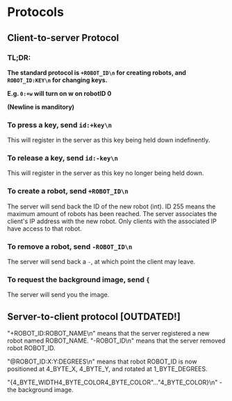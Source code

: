 # Protocols

## Client-to-server Protocol

### TL;DR:
**The standard protocol is `+ROBOT_ID\n` for creating robots, and `ROBOT_ID:KEY\n` for changing keys.**

**E.g. `0:+w` will turn on w on robotID 0**

**(Newline is manditory)**

### To press a key, send `id:+key\n`
This will register in the server as this key being held down indefinently.

### To release a key, send `id:-key\n`
This will register in the server as this key no longer being held down.

### To create a robot, send `+ROBOT_ID\n`
The server will send back the ID of the new robot (int). ID 255 means the maximum amount of robots has been reached. The server associates the client's IP address with the new robot. Only clients with the associated IP have access to that robot.

### To remove a robot, send `-ROBOT_ID\n`
The server will send back a `-`, at which point the client may leave.

### To request the background image, send `{`
The server will send you the image.

## Server-to-client protocol \[OUTDATED!\]

"+ROBOT_ID:ROBOT_NAME\n" means that the server registered a new robot named ROBOT_NAME.
"-ROBOT_ID\n" means that the server removed robot ROBOT_ID.

"@ROBOT_ID:X:Y:DEGREES\n" means that robot ROBOT_ID is now positioned at 4_BYTE_X, 4_BYTE_Y, and rotated at 1_BYTE_DEGREES.

"{4_BYTE_WIDTH4_BYTE_COLOR4_BYTE_COLOR"..."4_BYTE_COLOR}\n" - the background image.
